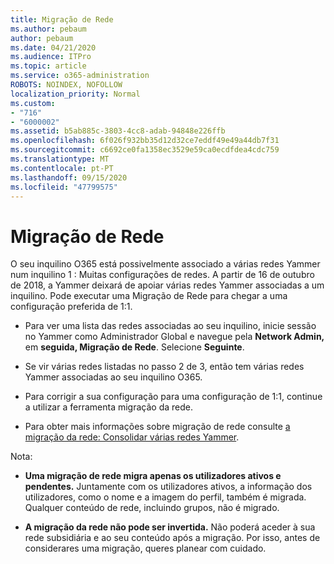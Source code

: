 ```yaml
---
title: Migração de Rede
ms.author: pebaum
author: pebaum
ms.date: 04/21/2020
ms.audience: ITPro
ms.topic: article
ms.service: o365-administration
ROBOTS: NOINDEX, NOFOLLOW
localization_priority: Normal
ms.custom:
- "716"
- "6000002"
ms.assetid: b5ab885c-3803-4cc8-adab-94848e226ffb
ms.openlocfilehash: 6f026f932bb35d12d32ce7eddf49e49a44db7f31
ms.sourcegitcommit: c6692ce0fa1358ec3529e59ca0ecdfdea4cdc759
ms.translationtype: MT
ms.contentlocale: pt-PT
ms.lasthandoff: 09/15/2020
ms.locfileid: "47799575"
---
```

# <a name="network-migration"></a>Migração de Rede

O seu inquilino O365 está possivelmente associado a várias redes Yammer num inquilino 1 : Muitas configurações de redes. A partir de 16 de outubro de 2018, a Yammer deixará de apoiar várias redes Yammer associadas a um inquilino. Pode executar uma Migração de Rede para chegar a uma configuração preferida de 1:1.
  
- Para ver uma lista das redes associadas ao seu inquilino, inicie sessão no Yammer como Administrador Global e navegue pela **Network Admin,** em **seguida, Migração de Rede**. Selecione **Seguinte**.

- Se vir várias redes listadas no passo 2 de 3, então tem várias redes Yammer associadas ao seu inquilino O365.

- Para corrigir a sua configuração para uma configuração de 1:1, continue a utilizar a ferramenta migração da rede.

- Para obter mais informações sobre migração de rede consulte [a migração da rede: Consolidar várias redes Yammer](https://docs.microsoft.com/yammer/configure-your-yammer-network/consolidate-multiple-yammer-networks).

Nota:
  
- **Uma migração de rede migra apenas os utilizadores ativos e pendentes.** Juntamente com os utilizadores ativos, a informação dos utilizadores, como o nome e a imagem do perfil, também é migrada. Qualquer conteúdo de rede, incluindo grupos, não é migrado.

- **A migração da rede não pode ser invertida.** Não poderá aceder à sua rede subsidiária e ao seu conteúdo após a migração. Por isso, antes de considerares uma migração, queres planear com cuidado.
